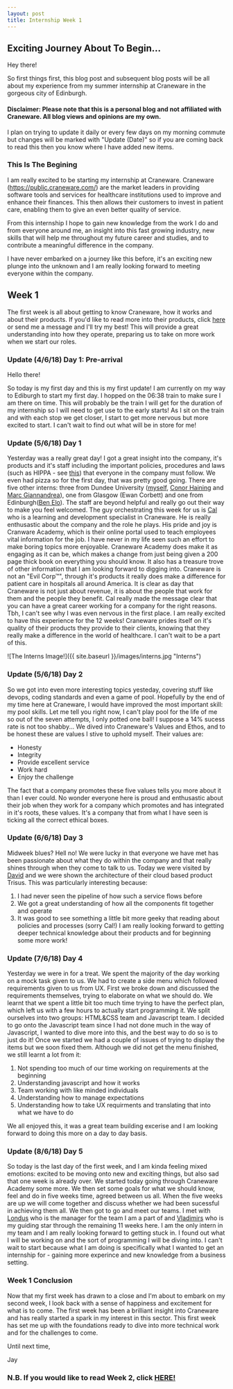 ```yaml
---
layout: post
title: Internship Week 1 
---
```

## Exciting Journey About To Begin...

Hey there!

So first things first, this blog post and subsequent blog posts will be all about my experience from my summer internship at Craneware in the gorgeous city of Edinburgh. 

#### Disclaimer: Please note that this is a personal blog and not affiliated with Craneware. All blog views and opinions are my own. 

I plan on trying to update it daily or every few days on my morning commute but changes will be marked with "Update (Date)" so if you are coming back to read this then you know where I have added new items. 

### This Is The Begining

I am really excited to be starting my internship at Craneware. Craneware (<https://public.craneware.com/>) are the market leaders in providing software tools and services for healthcare institutions used to improve and enhance their finances. This then allows their customers to invest in patient care, enabling them to give an even better quality of service. 

From this internship I hope to gain new knowledge from the work I do and from everyone around me, an insight into this fast growing industry, new skills that will help me throughout my future career and studies, and to contribute a meaningful difference in the company. 

I have never embarked on a journey like this before, it's an exciting new plunge into the unknown and I am really looking forward to meeting everyone within the company. 

## Week 1

The first week is all about getting to know Craneware, how it works and about their products. If you'd like to read more into their products, click [here](https://public.craneware.com/solutions/) or send me a message and I'll try my best! This will provide a great understanding into how they operate, preparing us to take on more work when we start our roles. 

### Update (4/6/18) Day 1: Pre-arrival

Hello there! 

So today is my first day and this is my first update! I am currently on my way to Ediburgh to start my first day. I hopped on the 06:38 train to make sure I am there on time. This will probably be the train I will get for the duration of my internship so I will need to get use to the early starts! As I sit on the train and with each stop we get closer, I start to get more nervous but more excited to start. I can't wait to find out what will be in store for me!

### Update (5/6/18) Day 1
Yesterday was a really great day! I got a great insight into the company, it's products and it's staff including the important policies, procedures and laws (such as HIPPA - see [this](https://www.hhs.gov/hipaa/index.html)) that everyone in the company must follow. We even had pizza so for the first day, that was pretty good going. There are five other interns: three from Dundee University ([myself](https://www.linkedin.com/in/jay-bennett-91029414a/), [Conor Haining](https://www.linkedin.com/in/conor-haining) and [Marc Giannandrea](https://www.linkedin.com/in/marcgian/)), one from Glasgow (Ewan Corbett) and one from Edinburgh([Ben Elo](https://www.linkedin.com/in/benjamin-elo-504619127/)). The staff are beyond helpful and really go out their way to make you feel welcomed. The guy orchestrating this week for us is [Cal](https://www.linkedin.com/in/cal-ferguson-a00928100/) who is a learning and development specialist in Craneware. He is really enthusastic about the company and the role he plays. His pride and joy is Cranware Academy, which is their online portal used to teach employees vital information for the job. I have never in my life seen such an effort to make boring topics more enjoyable. Craneware Academy does make it as engaging as it can be, which makes a change from just being given a 200 page thick book on everything you should know. It also has a treasure trove of other information that I am looking forward to digging into. Craneware is not an "Evil Corp™", through it's products it really does make a difference for patient care in hospitals all around America. It is clear as day that Craneware is not just about revenue, it is about the people that work for them and the people they benefit. Cal really made the message clear that you can have a great career working for a company for the right reasons. Tbh, I can't see why I was even nervous in the first place. I am really excited to have this experience for the 12 weeks! Craneware prides itself on it's quality of their products they provide to their clients, knowing that they really make a difference in the world of healthcare. I can't wait to be a part of this. 

![The Interns Image!]({{ site.baseurl }}/images/interns.jpg "Interns")

### Update (5/6/18) Day 2
So we got into even more interesting topics yesteday, covering stuff like devops, coding standards and even a game of pool. Hopefully by the end of my time here at Craneware, I would have improved the most important skill: my pool skills. Let me tell you right now, I can't play pool for the life of me so out of the seven attempts, I only potted one ball! I suppose a 14% sucess rate is not too shabby...
We dived into Craneware's Values and Ethos, and to be honest these are values I stive to uphold myself. Their values are:
- Honesty 
- Integrity 
- Provide excellent service
- Work hard
- Enjoy the challenge

The fact that a company promotes these five values tells you more about it than I ever could. No wonder everyone here is proud and enthusastic about their job when they work for a company which promotes and has integrated in it's roots, these values. It's a company that from what I have seen is ticking all the correct ethical boxes.

### Update (6/6/18) Day 3
Midweek blues? Hell no! We were lucky in that everyone we have met has been passionate about what they do within the company and that really shines through when they come to talk to us. Today we were visited by [David](https://www.linkedin.com/in/david-walker-8b90327/) and we were shown the architecture of their cloud based product Trisus. This was particularly interesting because: 
1. I had never seen the pipeline of how such a service flows before
2. We got a great understanding of how all the components fit together and operate
3. It was good to see something a little bit more geeky that reading about policies and processes (sorry Cal!)
I am really looking forward to getting deeper technical knowledge about their products and for beginning some more work!

### Update (7/6/18) Day 4
Yesterday we were in for a treat. We spent the majority of the day working on a mock task given to us. We had to create a side menu which followed requirements given to us from UX. First we broke down and discussed the requirements themselves, trying to elaborate on what we should do. We learnt that we spent a little bit too much time trying to have the perfect plan, which left us with a few hours to actually start programming it. We split ourselves into two groups: HTML&CSS team and Javascript team. I decided to go onto the Javascript team since I had not done much in the way of Javascript, I wanted to dive more into this, and the best way to do so is to just do it! Once we started we had a couple of issues of trying to display the items but we soon fixed them. Although we did not get the menu finished, we still learnt a lot from it:
1. Not spending too much of our time working on requirements at the beginning
2. Understanding javascript and how it works
3. Team working with like minded individuals 
4. Understanding how to manage expectations
5. Understanding how to take UX requirments and translating that into what we have to do

We all enjoyed this, it was a great team building excerise and I am looking forward to doing this more on a day to day basis.

### Update (8/6/18) Day 5
So today is the last day of the first week, and I am kinda feeling mixed emotions: excited to be moving onto new and exciting things, but also sad that one week is already over. We started today going through Craneware Academy some more.
We then set some goals for what we should know, feel and do in five weeks time, agreed between us all. When the five weeks are up we will come together and discuss whether we had been sucessful in achieving them all. 
We then got to go and meet our teams. I met with [Londus](https://www.linkedin.com/in/londus-aupiais-b726873a/) who is the manager for the team I am a part of and [Vladimirs](https://www.linkedin.com/in/vladimirs-surajevs-000a4255/) who is my guiding star through the remaining 11 weeks here. I am the only intern in my team and I am really looking forward to getting stuck in. I found out what I will be working on and the sort of programming I will be diving into. I can't wait to start because what I am doing is specifically what I wanted to get an internship for - gaining more experince and new knowledge from a business setting. 

### Week 1 Conclusion 
Now that my first week has drawn to a close and I'm about to embark on my second week, I look back with a sense of happiness and excitement for what is to come. The first week has been a brilliant insight into Craneware and has really started a spark in my interest in this sector. This first week has set me up with the foundations ready to dive into more technical work and for the challenges to come. 

Until next time, 

Jay 

### N.B. If you would like to read Week 2, click [HERE!](https://jsbennett.github.io/Internship-week-2/)
